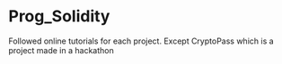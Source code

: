 # Prog_Solidity
Followed online tutorials for each project.
Except CryptoPass which is a project made in a hackathon
